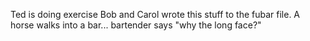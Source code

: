 
Ted is doing exercise
Bob and Carol wrote this stuff to the fubar file. A horse walks into a bar... bartender says "why the long face?"